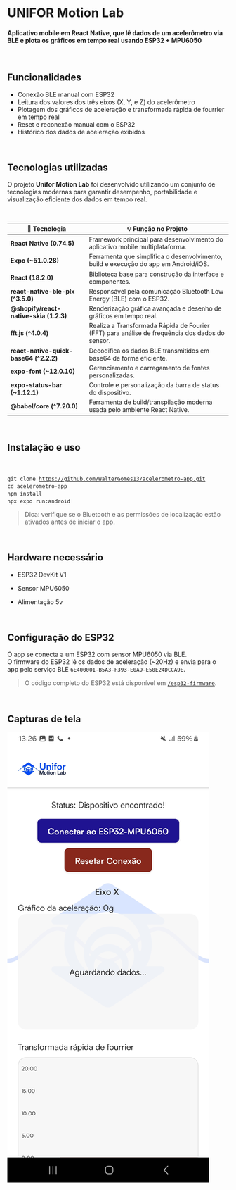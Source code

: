 # UNIFOR Motion Lab
#### Aplicativo mobile em React Native, que lê dados de um acelerômetro via BLE e plota os gráficos em tempo real usando ESP32 + MPU6050<br><br><br>

## Funcionalidades
- Conexão BLE manual com ESP32
- Leitura dos valores dos três eixos (X, Y, e Z) do acelerômetro
- Plotagem dos gráficos de aceleração e transformada rápida de fourrier em tempo real
- Reset e reconexão manual com o ESP32
- Histórico dos dados de aceleração exibidos

<br>

## Tecnologias utilizadas
O projeto **Unifor Motion Lab** foi desenvolvido utilizando um conjunto de tecnologias modernas para garantir desempenho, portabilidade e visualização eficiente dos dados em tempo real.

<br>

| 🧩 Tecnologia | 💡 Função no Projeto |
|---------------|----------------------|
| **React Native (0.74.5)** | Framework principal para desenvolvimento do aplicativo mobile multiplataforma. |
| **Expo (~51.0.28)** | Ferramenta que simplifica o desenvolvimento, build e execução do app em Android/iOS. |
| **React (18.2.0)** | Biblioteca base para construção da interface e componentes. |
| **react-native-ble-plx (^3.5.0)** | Responsável pela comunicação Bluetooth Low Energy (BLE) com o ESP32. |
| **@shopify/react-native-skia (1.2.3)** | Renderização gráfica avançada e desenho de gráficos em tempo real. |
| **fft.js (^4.0.4)** | Realiza a Transformada Rápida de Fourier (FFT) para análise de frequência dos dados do sensor. |
| **react-native-quick-base64 (^2.2.2)** | Decodifica os dados BLE transmitidos em base64 de forma eficiente. |
| **expo-font (~12.0.10)** | Gerenciamento e carregamento de fontes personalizadas. |
| **expo-status-bar (~1.12.1)** | Controle e personalização da barra de status do dispositivo. |
| **@babel/core (^7.20.0)** | Ferramenta de build/transpilação moderna usada pelo ambiente React Native. |

<br>

## Instalação e uso

<br>

<code>git clone https://github.com/WalterGomes13/acelerometro-app.git</code><br>
<code>cd acelerometro-app</code><br>
<code>npm install</code><br>
<code>npx expo run:android</code><br>
>Dica: verifique se o Bluetooth e as permissões de localização estão ativados antes de iniciar o app.

<br>

## Hardware necessário
- ESP32 DevKit V1
- Sensor MPU6050
- Alimentação 5v

  <br>

## Configuração do ESP32

O app se conecta a um ESP32 com sensor MPU6050 via BLE.  
O firmware do ESP32 lê os dados de aceleração (~20Hz) e envia para o app pelo serviço BLE `6E400001-B5A3-F393-E0A9-E50E24DCCA9E`.  

> O código completo do ESP32 está disponível em [`/esp32-firmware`](./esp32-firmware).

<br>

## Capturas de tela
![Botões de conexão e reset](./assets/screenshots/screenshot_connectbtn.jpg)
